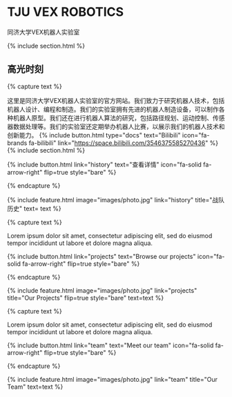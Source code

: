 ---
---

# TJU VEX ROBOTICS

同济大学VEX机器人实验室

{% include section.html %}

## 高光时刻

{% capture text %}

这里是同济大学VEX机器人实验室的官方网站。我们致力于研究机器人技术，包括机器人设计、编程和制造。我们的实验室拥有先进的机器人制造设备，可以制作各种机器人原型。我们还在进行机器人算法的研究，包括路径规划、运动控制、传感器数据处理等。我们的实验室还定期举办机器人比赛，以展示我们的机器人技术和创新能力。
{% include button.html type="docs" text="Bilibili" icon="fa-brands fa-bilibili" link="https://space.bilibili.com/3546375585270436" %} {% include section.html %}


{%
  include button.html
  link="history"
  text="查看详情"
  icon="fa-solid fa-arrow-right"
  flip=true
  style="bare"
%}

{% endcapture %}

{%
  include feature.html
  image="images/photo.jpg"
  link="history"
  title="战队历史"
  text= text
%}

{% capture text %}

Lorem ipsum dolor sit amet, consectetur adipiscing elit, sed do eiusmod tempor incididunt ut labore et dolore magna aliqua.

{%
  include button.html
  link="projects"
  text="Browse our projects"
  icon="fa-solid fa-arrow-right"
  flip=true
  style="bare"
%}

{% endcapture %}

{%
  include feature.html
  image="images/photo.jpg"
  link="projects"
  title="Our Projects"
  flip=true
  style="bare"
  text=text
%}

{% capture text %}

Lorem ipsum dolor sit amet, consectetur adipiscing elit, sed do eiusmod tempor incididunt ut labore et dolore magna aliqua.

{%
  include button.html
  link="team"
  text="Meet our team"
  icon="fa-solid fa-arrow-right"
  flip=true
  style="bare"
%}

{% endcapture %}

{%
  include feature.html
  image="images/photo.jpg"
  link="team"
  title="Our Team"
  text=text
%}
